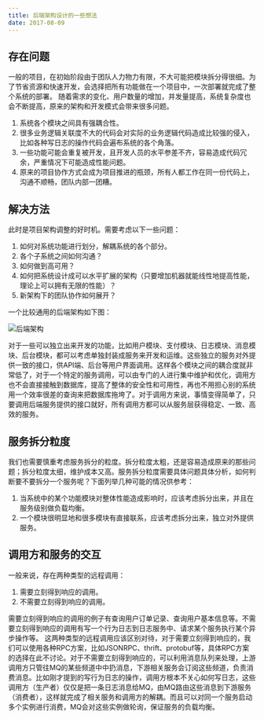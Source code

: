 ```yaml
---
title: 后端架构设计的一些想法
date: 2017-08-09
---
```


## 存在问题

一般的项目，在初始阶段由于团队人力物力有限，不大可能把模块拆分得很细。为了节省资源和快速开发，会选择把所有功能做在一个项目中，一次部署就完成了整个系统的部署。
随着需求的变化、用户数量的增加，并发量提高，系统复杂度也会不断提高，原来的架构和开发模式会带来很多问题。

1. 系统各个模块之间具有强耦合性。
2. 很多业务逻辑关联度不大的代码会对实际的业务逻辑代码造成比较强的侵入，比如各种写日志的操作代码会遍布系统的各个角落。
3. 一些功能可能会重复被开发，且开发人员的水平参差不齐，容易造成代码冗余，严重情况下可能造成性能问题。
4. 原来的项目协作方式会成为项目推进的瓶颈，所有人都工作在同一份代码上，沟通不顺畅，团队内部一团糟。

## 解决方法

此时是项目架构调整的好时机。需要考虑以下一些问题：

1. 如何对系统功能进行划分，解耦系统的各个部分。
2. 各个子系统之间如何沟通？
3. 如何做到高可用？
4. 如何把系统设计成可以水平扩展的架构（只要增加机器就能线性地提高性能，理论上可以拥有无限的性能）？
5. 新架构下的团队协作如何展开？

一个比较通用的后端架构如下图：

![后端架构](/assets/images/post_imgs/backend.png)

对于一些可以独立出来开发的功能，比如用户模块、支付模块、日志模块、消息模块、后台模块，都可以考虑单独封装成服务来开发和运维。这些独立的服务对外提供一致的接口，供API端、后台等用户界面调用。这样各个模块之间的耦合度就非常低了，对于一个特定的服务调用，可以由专门的人进行集中维护和优化，调用方也不会直接接触到数据库，提高了整体的安全性和可用性，再也不用担心别的系统用一个效率很差的查询来把数据库拖垮了。对于调用方来说，事情变得简单了，只要调用后端服务提供的接口就好，所有调用方都可以从服务层获得稳定、一致、高效的服务。

## 服务拆分粒度

我们也需要慎重考虑服务拆分的粒度。拆分粒度太粗，还是容易造成原来的那些问题；拆分粒度太细，维护成本又高。服务拆分粒度需要具体问题具体分析，如何判断要不要拆分一个服务呢？下面列举几种可能的情况供参考：

1. 当系统中的某个功能模块对整体性能造成影响时，应该考虑拆分出来，并且在服务级别做负载均衡。
2. 一个模块很明显地和很多模块有直接联系，应该考虑拆分出来，独立对外提供服务。

## 调用方和服务的交互

一般来说，存在两种类型的远程调用：

1. 需要立刻得到响应的调用。
2. 不需要立刻得到响应的调用。

需要立刻得到响应的调用的例子有查询用户订单记录、查询用户基本信息等。不需要立刻得到响应的调用有写一个行为日志到日志服务中、请求某个服务执行某个异步操作等。
这两种类型的远程调用应该区别对待，对于需要立刻得到响应的，我们可以使用各种RPC方案，比如JSONRPC、thrift、protobuf等，具体RPC方案的选择在此不讨论。对于不需要立刻得到响应的，可以利用消息队列来处理，上游调用方只管往MQ的某些频道中中扔消息，下游相关服务会订阅这些频道，负责消费消息。比如刚才提到的写行为日志的操作，调用方根本不关心如何写日志，这些调用方（生产者）仅仅是把一条日志消息给MQ，由MQ路由这些消息到下游服务（消费者），这样就完成了相关服务和调用方的解耦。而且可以对同一个服务启动多个实例进行消费，MQ会对这些实例做轮询，保证服务的负载均衡。
